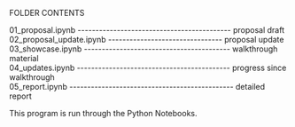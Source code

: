 FOLDER CONTENTS

01_proposal.ipynb ------------------------------------------- proposal draft              
02_proposal_update.ipynb -------------------------------- proposal update             
03_showcase.ipynb ----------------------------------------- walkthrough material            
04_updates.ipynb ------------------------------------------- progress since walkthrough         
05_report.ipynb ---------------------------------------------- detailed report       

This program is run through the Python Notebooks.
